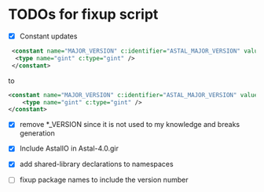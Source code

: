 # TODOs for fixup script

- [x] Constant updates

```xml
 <constant name="MAJOR_VERSION" c:identifier="ASTAL_MAJOR_VERSION" value="4">
  <type name="gint" c:type="gint" />
 </constant>
```

to

```xml
<constant name="MAJOR_VERSION" c:identifier="ASTAL_MAJOR_VERSION" value="4" type="ASTAL_MAJOR_VERSION">
    <type name="gint" c:type="gint" />
</constant>
```

- [x] remove *_VERSION since it is not used to my knowledge and breaks generation

- [x] Include AstalIO in Astal-4.0.gir
- [x] add shared-library declarations to namespaces

- [ ] fixup package names to include the version number